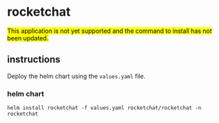 # rocketchat

<mark>This application is not yet supported and the command to install has not been updated.</mark>

## instructions

Deploy the helm chart using the `values.yaml` file.

### helm chart

```
helm install rocketchat -f values.yaml rocketchat/rocketchat -n rocketchat
```

